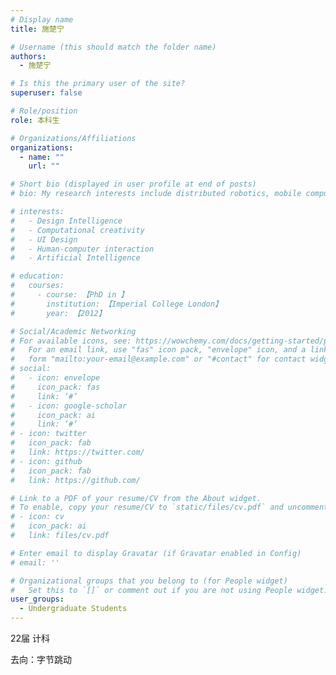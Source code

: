 ```yaml
---
# Display name
title: 施楚宁

# Username (this should match the folder name)
authors:
  - 施楚宁

# Is this the primary user of the site?
superuser: false

# Role/position
role: 本科生

# Organizations/Affiliations
organizations:
  - name: ""
    url: ""

# Short bio (displayed in user profile at end of posts)
# bio: My research interests include distributed robotics, mobile computing and programmable matter.

# interests:
#   - Design Intelligence
#   - Computational creativity
#   - UI Design
#   - Human-computer interaction
#   - Artificial Intelligence

# education:
#   courses:
#     - course: 【PhD in 】
#       institution: 【Imperial College London】
#       year: 【2012】

# Social/Academic Networking
# For available icons, see: https://wowchemy.com/docs/getting-started/page-builder/#icons
#   For an email link, use "fas" icon pack, "envelope" icon, and a link in the
#   form "mailto:your-email@example.com" or "#contact" for contact widget.
# social:
#   - icon: envelope
#     icon_pack: fas
#     link: ‘#’
#   - icon: google-scholar
#     icon_pack: ai
#     link: ‘#’
# - icon: twitter
#   icon_pack: fab
#   link: https://twitter.com/
# - icon: github
#   icon_pack: fab
#   link: https://github.com/

# Link to a PDF of your resume/CV from the About widget.
# To enable, copy your resume/CV to `static/files/cv.pdf` and uncomment the lines below.
# - icon: cv
#   icon_pack: ai
#   link: files/cv.pdf

# Enter email to display Gravatar (if Gravatar enabled in Config)
# email: ''

# Organizational groups that you belong to (for People widget)
#   Set this to `[]` or comment out if you are not using People widget.
user_groups:
  - Undergraduate Students
---
```

22届 计科

去向：字节跳动